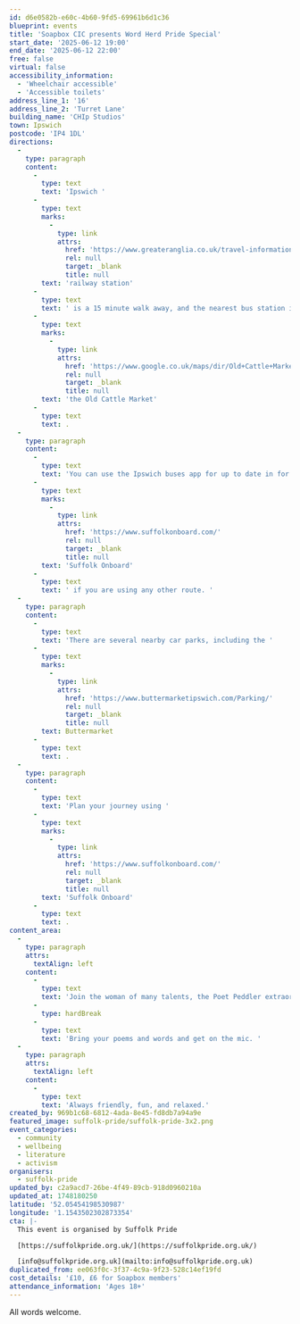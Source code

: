```yaml
---
id: d6e0582b-e60c-4b60-9fd5-69961b6d1c36
blueprint: events
title: 'Soapbox CIC presents Word Herd Pride Special'
start_date: '2025-06-12 19:00'
end_date: '2025-06-12 22:00'
free: false
virtual: false
accessibility_information:
  - 'Wheelchair accessible'
  - 'Accessible toilets'
address_line_1: '16'
address_line_2: 'Turret Lane'
building_name: 'CHIp Studios'
town: Ipswich
postcode: 'IP4 1DL'
directions:
  -
    type: paragraph
    content:
      -
        type: text
        text: 'Ipswich '
      -
        type: text
        marks:
          -
            type: link
            attrs:
              href: 'https://www.greateranglia.co.uk/travel-information/station-information/ips'
              rel: null
              target: _blank
              title: null
        text: 'railway station'
      -
        type: text
        text: ' is a 15 minute walk away, and the nearest bus station is a two minute walk away at '
      -
        type: text
        marks:
          -
            type: link
            attrs:
              href: 'https://www.google.co.uk/maps/dir/Old+Cattle+Market,+Ipswich+IP4+1AE/CHIp+Studios/@52.0551775,1.1533895,18z/data=!4m14!4m13!1m5!1m1!1s0x47d9a02c8f4882f9:0xb6e69653139fe8f0!2m2!1d1.1547634!2d52.0559774!1m5!1m1!1s0x47d9a02c6ea3f9a5:0x1883cc62eb302ea6!2m2!1d1.1542664!2d52.054411!3e2?entry=ttu&g_ep=EgoyMDI1MDUwMy4wIKXMDSoJLDEwMjExNDUzSAFQAw%3D%3D'
              rel: null
              target: _blank
              title: null
        text: 'the Old Cattle Market'
      -
        type: text
        text: .
  -
    type: paragraph
    content:
      -
        type: text
        text: 'You can use the Ipswich buses app for up to date in for about bus timetables, you can also use '
      -
        type: text
        marks:
          -
            type: link
            attrs:
              href: 'https://www.suffolkonboard.com/'
              rel: null
              target: _blank
              title: null
        text: 'Suffolk Onboard'
      -
        type: text
        text: ' if you are using any other route. '
  -
    type: paragraph
    content:
      -
        type: text
        text: 'There are several nearby car parks, including the '
      -
        type: text
        marks:
          -
            type: link
            attrs:
              href: 'https://www.buttermarketipswich.com/Parking/'
              rel: null
              target: _blank
              title: null
        text: Buttermarket
      -
        type: text
        text: .
  -
    type: paragraph
    content:
      -
        type: text
        text: 'Plan your journey using '
      -
        type: text
        marks:
          -
            type: link
            attrs:
              href: 'https://www.suffolkonboard.com/'
              rel: null
              target: _blank
              title: null
        text: 'Suffolk Onboard'
      -
        type: text
        text: .
content_area:
  -
    type: paragraph
    attrs:
      textAlign: left
    content:
      -
        type: text
        text: 'Join the woman of many talents, the Poet Peddler extraordinaire Amy Wragg of SoapBox Spoken Word CIC.'
      -
        type: hardBreak
      -
        type: text
        text: 'Bring your poems and words and get on the mic. '
  -
    type: paragraph
    attrs:
      textAlign: left
    content:
      -
        type: text
        text: 'Always friendly, fun, and relaxed.'
created_by: 969b1c68-6812-4ada-8e45-fd8db7a94a9e
featured_image: suffolk-pride/suffolk-pride-3x2.png
event_categories:
  - community
  - wellbeing
  - literature
  - activism
organisers:
  - suffolk-pride
updated_by: c2a9acd7-26be-4f49-89cb-918d0960210a
updated_at: 1748180250
latitude: '52.05454198530987'
longitude: '1.1543502302873354'
cta: |-
  This event is organised by Suffolk Pride

  [https://suffolkpride.org.uk/](https://suffolkpride.org.uk/)

  [info@suffolkpride.org.uk](mailto:info@suffolkpride.org.uk)
duplicated_from: ee063f0c-3f37-4c9a-9f23-528c14ef19fd
cost_details: '£10, £6 for Soapbox members'
attendance_information: 'Ages 18+'
---
```

All words welcome.